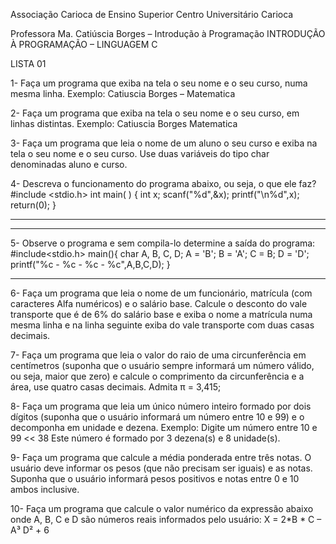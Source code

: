 Associação Carioca de Ensino Superior
Centro Universitário Carioca

Professora Ma. Catiúscia Borges – Introdução à Programação
INTRODUÇÃO À PROGRAMAÇÃO – LINGUAGEM C

LISTA 01

1- Faça um programa que exiba na tela o seu nome e o seu curso, numa mesma linha.
Exemplo: Catiuscia Borges – Matematica

2- Faça um programa que exiba na tela o seu nome e o seu curso, em linhas distintas.
Exemplo: Catiuscia Borges
 Matematica

3- Faça um programa que leia o nome de um aluno o seu curso e exiba na tela o seu nome e o
seu curso.
Use duas variáveis do tipo char denominadas aluno e curso.

4- Descreva o funcionamento do programa abaixo, ou seja, o que ele faz?
#include <stdio.h>
int main( )
{
int x;
scanf("%d",&x);
printf("\n%d",x);
return(0);
}
_____________________________________________________________________________
__________________________________________________________________________

5- Observe o programa e sem compila-lo determine a saída do programa:
#include<stdio.h>
main(){
char A, B, C, D;
 A = 'B';
B = 'A';
C = B;
D = 'D';
printf("%c - %c - %c - %c",A,B,C,D);
}
________________________________________________________________

6- Faça um programa que leia o nome de um funcionário, matrícula (com caracteres Alfa
numéricos) e o salário base. Calcule o desconto do vale transporte que é de 6% do salário base
e exiba o nome a matrícula numa mesma linha e na linha seguinte exiba do vale transporte
com duas casas decimais.

7- Faça um programa que leia o valor do raio de uma circunferência em centímetros (suponha
que o usuário sempre informará um número válido, ou seja, maior que zero) e calcule o
comprimento da circunferência e a área, use quatro casas decimais. Admita π = 3,415;

8- Faça um programa que leia um único número inteiro formado por dois dígitos (suponha
que o usuário informará um número entre 10 e 99) e o decomponha em unidade e dezena.
Exemplo:
Digite um número entre 10 e 99 << 38
Este número é formado por 3 dezena(s) e 8 unidade(s).

9- Faça um programa que calcule a média ponderada entre três notas. O usuário deve
informar os pesos (que não precisam ser iguais) e as notas.
Suponha que o usuário informará pesos positivos e notas entre 0 e 10 ambos inclusive.

10- Faça um programa que calcule o valor numérico da expressão abaixo onde A, B, C e D
são números reais informados pelo usuário:
X = 2*B * C – A³
 D² + 6
